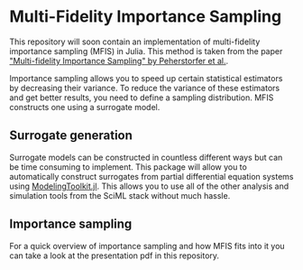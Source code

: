 # Multi-Fidelity Importance Sampling

This repository will soon contain an implementation of multi-fidelity importance sampling (MFIS) in Julia. This method is taken from the paper ["Multi-fidelity Importance Sampling" by Peherstorfer et al.](https://www.sciencedirect.com/science/article/pii/S004578251500393X).

Importance sampling allows you to speed up certain statistical estimators by decreasing their variance. To reduce the variance of these estimators and get better results, you need to define a sampling distribution. MFIS constructs one using a surrogate model.

## Surrogate generation

Surrogate models can be constructed in countless different ways but can be time consuming to implement. This package will allow you to automatically construct surrogates from partial differential equation systems using [ModelingToolkit.jl](mtk.sciml.ai). This allows you to use all of the other analysis and simulation tools from the SciML stack without much hassle.

## Importance sampling

For a quick overview of importance sampling and how MFIS fits into it you can take a look at the presentation pdf in this repository.